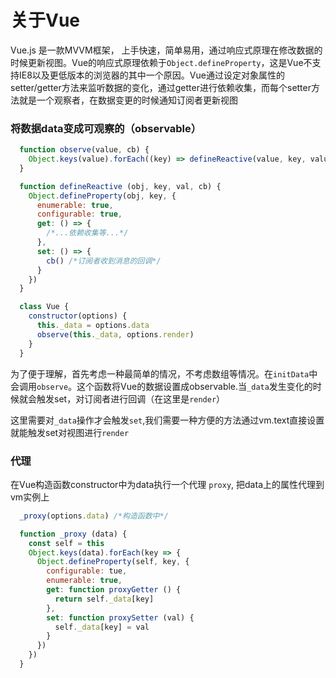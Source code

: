 # 关于Vue

Vue.js 是一款MVVM框架， 上手快速，简单易用，通过响应式原理在修改数据的时候更新视图。Vue的响应式原理依赖于`Object.defineProperty`，这是Vue不支持IE8以及更低版本的浏览器的其中一个原因。Vue通过设定对象属性的setter/getter方法来监听数据的变化，通过getter进行依赖收集，而每个setter方法就是一个观察者，在数据变更的时候通知订阅者更新视图

### 将数据data变成可观察的（observable）

``` js
  function observe(value, cb) {
    Object.keys(value).forEach((key) => defineReactive(value, key, value[key], cb))
  }

  function defineReactive (obj, key, val, cb) {
    Object.defineProperty(obj, key, {
      enumerable: true,
      configurable: true,
      get: () => {
        /*...依赖收集等...*/
      },
      set: () => {
        cb() /*订阅者收到消息的回调*/
      }
    })
  }

  class Vue {
    constructor(options) {
      this._data = options.data
      observe(this._data, options.render)
    }
  }
```
为了便于理解，首先考虑一种最简单的情况，不考虑数组等情况。在`initData`中会调用`observe`。这个函数将Vue的数据设置成observable.当`_data`发生变化的时候就会触发set，对订阅者进行回调（在这里是`render`）

这里需要对`_data`操作才会触发`set`,我们需要一种方便的方法通过vm.text直接设置就能触发set对视图进行`render` 

### 代理

在Vue构造函数constructor中为data执行一个代理 `proxy`, 把data上的属性代理到vm实例上

``` js
  _proxy(options.data) /*构造函数中*/

  function _proxy (data) {
    const self = this
    Object.keys(data).forEach(key => {
      Object.defineProperty(self, key, {
        configurable: tue,
        enumerable: true,
        get: function proxyGetter () {
          return self._data[key]
        },
        set: function proxySetter (val) {
          self._data[key] = val
        }
      })
    })
  } 
```